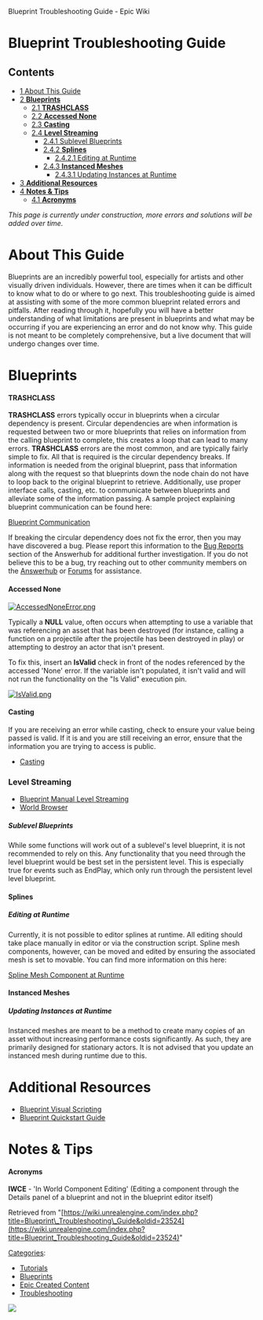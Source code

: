 Blueprint Troubleshooting Guide - Epic Wiki                    

Blueprint Troubleshooting Guide
===============================

Contents
--------

*   [1 About This Guide](#About_This_Guide)
*   [2 **Blueprints**](#Blueprints)
    *   [2.1 **TRASHCLASS**](#TRASHCLASS)
    *   [2.2 **Accessed None**](#Accessed_None)
    *   [2.3 **Casting**](#Casting)
    *   [2.4 **Level Streaming**](#Level_Streaming)
        *   [2.4.1 Sublevel Blueprints](#Sublevel_Blueprints)
        *   [2.4.2 **Splines**](#Splines)
            *   [2.4.2.1 Editing at Runtime](#Editing_at_Runtime)
        *   [2.4.3 **Instanced Meshes**](#Instanced_Meshes)
            *   [2.4.3.1 Updating Instances at Runtime](#Updating_Instances_at_Runtime)
*   [3 **Additional Resources**](#Additional_Resources)
*   [4 **Notes & Tips**](#Notes_.26_Tips)
    *   [4.1 **Acronyms**](#Acronyms)

_This page is currently under construction, more errors and solutions will be added over time._

About This Guide
================

Blueprints are an incredibly powerful tool, especially for artists and other visually driven individuals. However, there are times when it can be difficult to know what to do or where to go next. This troubleshooting guide is aimed at assisting with some of the more common blueprint related errors and pitfalls. After reading through it, hopefully you will have a better understanding of what limitations are present in blueprints and what may be occurring if you are experiencing an error and do not know why. This guide is not meant to be completely comprehensive, but a live document that will undergo changes over time.

**Blueprints**
==============

#### **TRASHCLASS**

**TRASHCLASS** errors typically occur in blueprints when a circular dependency is present. Circular dependencies are when information is requested between two or more blueprints that relies on information from the calling blueprint to complete, this creates a loop that can lead to many errors. **TRASHCLASS** errors are the most common, and are typically fairly simple to fix. All that is required is the circular dependency breaks. If information is needed from the original blueprint, pass that information along with the request so that blueprints down the node chain do not have to loop back to the original blueprint to retrieve. Additionally, use proper interface calls, casting, etc. to communicate between blueprints and alleviate some of the information passing. A sample project explaining blueprint communication can be found here:

[Blueprint Communication](https://docs.unrealengine.com/latest/INT/Engine/Blueprints/HowTo/index.html)

If breaking the circular dependency does not fix the error, then you may have discovered a bug. Please report this information to the [Bug Reports](https://answers.unrealengine.com/spaces/11/bugs-and-crashes.html) section of the Answerhub for additional further investigation. If you do not believe this to be a bug, try reaching out to other community members on the [Answerhub](https://answers.unrealengine.com/index.html) or [Forums](https://forums.unrealengine.com/) for assistance.

#### **Accessed None**

[![AccessedNoneError.png](https://d26ilriwvtzlb.cloudfront.net/f/f1/AccessedNoneError.png)](/File:AccessedNoneError.png)

Typically a **NULL** value, often occurs when attempting to use a variable that was referencing an asset that has been destroyed (for instance, calling a function on a projectile after the projectile has been destroyed in play) or attempting to destroy an actor that isn't present.

To fix this, insert an **IsValid** check in front of the nodes referenced by the accessed 'None' error. If the variable isn't populated, it isn't valid and will not run the functionality on the "Is Valid" execution pin.

[![IsValid.png](https://d26ilriwvtzlb.cloudfront.net/7/75/IsValid.png)](/File:IsValid.png)

#### **Casting**

If you are receiving an error while casting, check to ensure your value being passed is valid. If it is and you are still receiving an error, ensure that the information you are trying to access is public.

*   [Casting](https://docs.unrealengine.com/latest/INT/Engine/Blueprints/UserGuide/CastNodes/index.html)

### **Level Streaming**

*   [Blueprint Manual Level Streaming](/Blueprint_Manual_Level_Streaming "Blueprint Manual Level Streaming")
*   [World Browser](http://docs.unrealengine.com/latest/INT/Engine/LevelStreaming/WorldBrowser/index.html)

##### Sublevel Blueprints

While some functions will work out of a sublevel's level blueprint, it is not recommended to rely on this. Any functionality that you need through the level blueprint would be best set in the persistent level. This is especially true for events such as EndPlay, which only run through the persistent level level blueprint.

#### **Splines**

##### Editing at Runtime

Currently, it is not possible to editor splines at runtime. All editing should take place manually in editor or via the construction script. Spline mesh components, however, can be moved and edited by ensuring the associated mesh is set to movable. You can find more information on this here:

[Spline Mesh Component at Runtime](https://answers.unrealengine.com/questions/261136/add-spline-mesh-component-doesnt-work-at-runtime.html)

#### **Instanced Meshes**

##### Updating Instances at Runtime

Instanced meshes are meant to be a method to create many copies of an asset without increasing performance costs significantly. As such, they are primarily designed for stationary actors. It is not advised that you update an instanced mesh during runtime due to this.

**Additional Resources**
========================

*   [Blueprint Visual Scripting](https://docs.unrealengine.com/latest/INT/Engine/Blueprints/index.html%7C)
*   [Blueprint Quickstart Guide](https://docs.unrealengine.com/latest/INT/Engine/Blueprints/QuickStart/index.html%7C)

  

**Notes & Tips**
================

#### **Acronyms**

**IWCE** - 'In World Component Editing' (Editing a component through the Details panel of a blueprint and not in the blueprint editor itself)

Retrieved from "[https://wiki.unrealengine.com/index.php?title=Blueprint\_Troubleshooting\_Guide&oldid=23524](https://wiki.unrealengine.com/index.php?title=Blueprint_Troubleshooting_Guide&oldid=23524)"

[Categories](/Special:Categories "Special:Categories"):

*   [Tutorials](/Category:Tutorials "Category:Tutorials")
*   [Blueprints](/index.php?title=Category:Blueprints&action=edit&redlink=1 "Category:Blueprints (page does not exist)")
*   [Epic Created Content](/Category:Epic_Created_Content "Category:Epic Created Content")
*   [Troubleshooting](/Category:Troubleshooting "Category:Troubleshooting")

  ![](https://tracking.unrealengine.com/track.png)